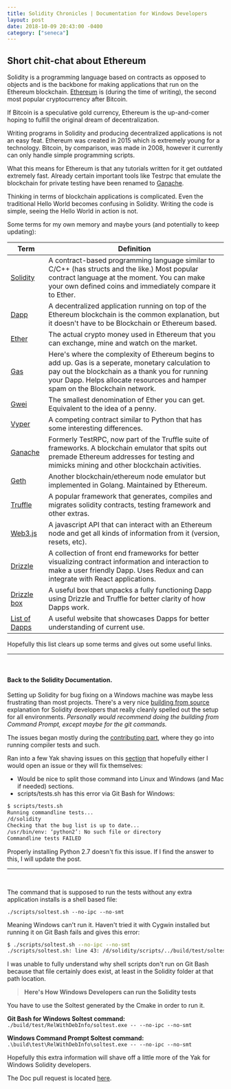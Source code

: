 ```yaml
---
title: Solidity Chronicles | Documentation for Windows Developers
layout: post
date: 2018-10-09 20:43:00 -0400
category: ["seneca"]
---
```


## Short chit-chat about Ethereum

Solidity is a programming language based on contracts as opposed to objects and is the backbone for making applications that run
on the Ethereum blockchain. [Ethereum](https://www.ethereum.org/) is (during the time of writing), the second most popular cryptocurrency
after Bitcoin. 

If Bitcoin is a speculative gold currency, Ethereum is the up-and-comer hoping to fulfill the original dream of decentralization.

Writing programs in Solidity and producing decentralized applications is not an easy feat. Ethereum was created in 2015 which is extremely young for a technology.
Bitcoin, by comparison, was made in 2008, however it currently can only handle simple programming scripts.    

What this means for Ethereum is that any tutorials written for it get outdated extremely fast. Already certain important tools like Testrpc that emulate the blockchain for private testing have been renamed to [Ganache](https://truffleframework.com/ganache). 

Thinking in terms of blockchain applications is complicated. Even the traditional Hello World becomes confusing in Solidity. Writing the code is simple, seeing the Hello World in action is not.  

Some terms for my own memory and maybe yours (and potentially to keep updating):

| Term | Definition |
| ---- | ---------- |
| [Solidity](https://solidity.readthedocs.io/en/latest/) | A contract-based programming language similar to C/C++ (has structs and the like.) Most popular contract language at the moment. You can make your own defined coins and immediately compare it to Ether. |  
| [Dapp](https://en.wikipedia.org/wiki/Decentralized_application)  | A decentralized application running on top of the Ethereum blockchain is the common explanation, but it doesn't have to be Blockchain or Ethereum based.|  
|[Ether](https://www.ethereum.org/ether) | The actual crypto money used in Ethereum that you can exchange, mine and watch on the market.| 
| [Gas](https://www.investopedia.com/terms/g/gas-ethereum.asp) |  Here's where the complexity of Ethereum begins to add up. Gas is a seperate, monetary calculation to pay out the blockchain as a thank you for running your Dapp. Helps allocate resources and hamper spam on the Blockchain network.|   
|[Gwei](https://gwei.io/)| The smallest denomination of Ether you can get. Equivalent to the idea of a penny.|   
|[Vyper](https://vyper.readthedocs.io/en/latest/) | A competing contract similar to Python that has some interesting differences.  
|[Ganache](https://truffleframework.com/docs/ganache/overview)| Formerly TestRPC, now part of the Truffle suite of frameworks. A blockchain emulator that spits out premade Ethereum addresses for testing and mimicks mining and other blockchain activities. |
|[Geth](https://github.com/ethereum/go-ethereum/wiki/geth) | Another blockchain/ethereum node emulator but implemented in Golang. Maintained by Ethereum. |  
|[Truffle](https://truffleframework.com/docs/truffle/overview)| A popular framework that generates, compiles and migrates solidity contracts, testing framework and other extras.|  
|[Web3.js](https://web3js.readthedocs.io/en/1.0/)| A javascript API that can interact with an Ethereum node and get all kinds of information from it (version, resets, etc).|  
|[Drizzle](https://truffleframework.com/docs/drizzle/overview)| A collection of front end frameworks for better visualizing contract information and interaction to make a user friendly Dapp. Uses Redux and can integrate with React applications.|  
|[Drizzle box](https://github.com/truffle-box/drizzle-box) | A useful box that unpacks a fully functioning Dapp using Drizzle and Truffle for better clarity of how Dapps work.|   
|[List of Dapps](https://www.stateofthedapps.com/)| A useful website that showcases Dapps for better understanding of current use.|  


Hopefully this list clears up some terms and gives out some useful links.   

---       
<br>

#### **Back to the Solidity Documentation.**   

Setting up Solidity for bug fixing on a Windows machine was maybe less frustrating than most projects. There's a very nice [building from source](https://solidity.readthedocs.io/en/latest/installing-solidity.html#building-from-source) explanation for Solidity developers that really cleanly spelled out the setup for all environments. _Personally would recommend doing the building from Command Prompt, except maybe for the git commands._

The issues began mostly during the [contributing part](https://solidity.readthedocs.io/en/latest/contributing.html), where they go into running compiler tests and such. 

Ran into a few Yak shaving issues on this [section](https://solidity.readthedocs.io/en/latest/contributing.html#running-the-compiler-tests) that hopefully either I would open an issue or they will fix themselves:
- Would be nice to split those command into Linux and Windows (and Mac if needed) sections.
- scripts/tests.sh has this error via Git Bash for Windows:  
```bash
$ scripts/tests.sh
Running commandline tests...
/d/solidity
Checking that the bug list is up to date...
/usr/bin/env: ‘python2’: No such file or directory
Commandline tests FAILED
```  
Properly installing Python 2.7 doesn't fix this issue. If I find the answer to this, I will update the post.

---
<br>

The command that is supposed to run the tests without any extra application installs is a shell based file:

`./scripts/soltest.sh --no-ipc --no-smt`

Meaning Windows can't run it. Haven't tried it with Cygwin installed but running it on Git Bash fails and gives this error:

```bash
$ ./scripts/soltest.sh --no-ipc --no-smt
./scripts/soltest.sh: line 43: /d/solidity/scripts/../build/test/soltest: No such file or directory
```

I was unable to fully understand why shell scripts don't run on Git Bash because that file certainly does exist, at least in the Solidity folder at that path location.

> **Here's How Windows Developers can run the Solidity tests** 

You have to use the Soltest generated by the Cmake in order to run it. 

**Git Bash for Windows Soltest command:**  
`./build/test/RelWithDebInfo/soltest.exe -- --no-ipc --no-smt`

**Windows Command Prompt Soltest command:**  
`.\build\test\RelWithDebInfo\soltest.exe -- --no-ipc --no-smt`

Hopefully this extra information will shave off a little more of the Yak for Windows Solidity developers. 

The Doc pull request is located [here](https://github.com/ethereum/solidity/pull/5181).
 